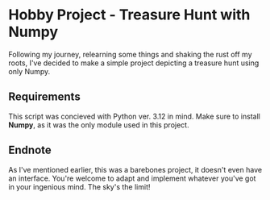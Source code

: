 # Hobby Project - Treasure Hunt with Numpy

Following my journey, relearning some things and shaking the rust off my roots, I've decided to make a simple project depicting a treasure hunt using only Numpy.

## Requirements

This script was concieved with Python ver. 3.12 in mind. Make sure to install **Numpy**, as it was the only module used in this project.

## Endnote

As I've mentioned earlier, this was a barebones project, it doesn't even have an interface. You're welcome to adapt and implement whatever you've got in your ingenious mind. The sky's the limit!
